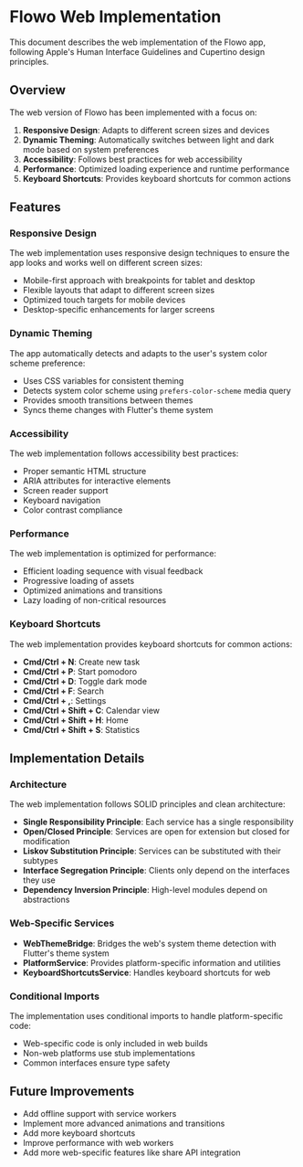 # Flowo Web Implementation

This document describes the web implementation of the Flowo app, following Apple's Human Interface Guidelines and Cupertino design principles.

## Overview

The web version of Flowo has been implemented with a focus on:

1. **Responsive Design**: Adapts to different screen sizes and devices
2. **Dynamic Theming**: Automatically switches between light and dark mode based on system preferences
3. **Accessibility**: Follows best practices for web accessibility
4. **Performance**: Optimized loading experience and runtime performance
5. **Keyboard Shortcuts**: Provides keyboard shortcuts for common actions

## Features

### Responsive Design

The web implementation uses responsive design techniques to ensure the app looks and works well on different screen sizes:

- Mobile-first approach with breakpoints for tablet and desktop
- Flexible layouts that adapt to different screen sizes
- Optimized touch targets for mobile devices
- Desktop-specific enhancements for larger screens

### Dynamic Theming

The app automatically detects and adapts to the user's system color scheme preference:

- Uses CSS variables for consistent theming
- Detects system color scheme using `prefers-color-scheme` media query
- Provides smooth transitions between themes
- Syncs theme changes with Flutter's theme system

### Accessibility

The web implementation follows accessibility best practices:

- Proper semantic HTML structure
- ARIA attributes for interactive elements
- Screen reader support
- Keyboard navigation
- Color contrast compliance

### Performance

The web implementation is optimized for performance:

- Efficient loading sequence with visual feedback
- Progressive loading of assets
- Optimized animations and transitions
- Lazy loading of non-critical resources

### Keyboard Shortcuts

The web implementation provides keyboard shortcuts for common actions:

- **Cmd/Ctrl + N**: Create new task
- **Cmd/Ctrl + P**: Start pomodoro
- **Cmd/Ctrl + D**: Toggle dark mode
- **Cmd/Ctrl + F**: Search
- **Cmd/Ctrl + ,**: Settings
- **Cmd/Ctrl + Shift + C**: Calendar view
- **Cmd/Ctrl + Shift + H**: Home
- **Cmd/Ctrl + Shift + S**: Statistics

## Implementation Details

### Architecture

The web implementation follows SOLID principles and clean architecture:

- **Single Responsibility Principle**: Each service has a single responsibility
- **Open/Closed Principle**: Services are open for extension but closed for modification
- **Liskov Substitution Principle**: Services can be substituted with their subtypes
- **Interface Segregation Principle**: Clients only depend on the interfaces they use
- **Dependency Inversion Principle**: High-level modules depend on abstractions

### Web-Specific Services

- **WebThemeBridge**: Bridges the web's system theme detection with Flutter's theme system
- **PlatformService**: Provides platform-specific information and utilities
- **KeyboardShortcutsService**: Handles keyboard shortcuts for web

### Conditional Imports

The implementation uses conditional imports to handle platform-specific code:

- Web-specific code is only included in web builds
- Non-web platforms use stub implementations
- Common interfaces ensure type safety

## Future Improvements

- Add offline support with service workers
- Implement more advanced animations and transitions
- Add more keyboard shortcuts
- Improve performance with web workers
- Add more web-specific features like share API integration

